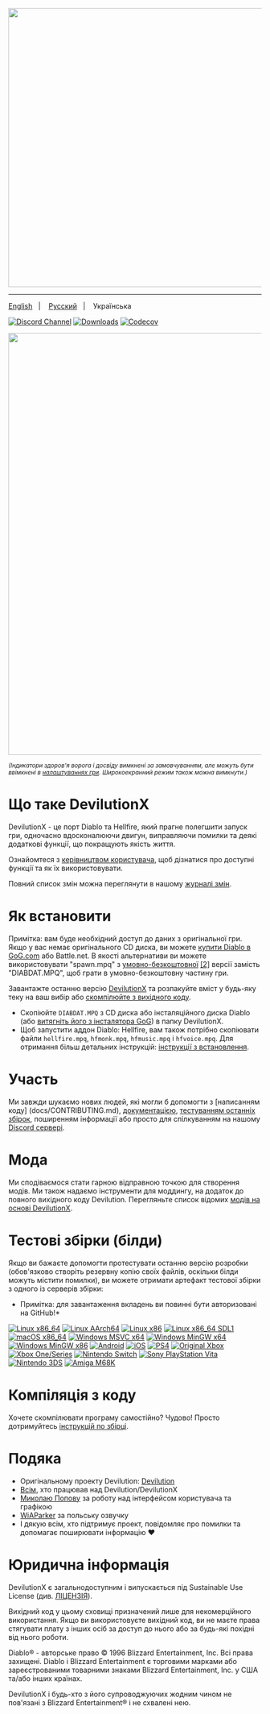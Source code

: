 <p align="center">
<img width="554" src="https://user-images.githubusercontent.com/204594/113575181-c946a400-961d-11eb-8347-a8829fa3830c.png">
</p>

---

<a href="README.md">English</a>
&nbsp;&nbsp;| &nbsp;&nbsp;
<a href="README-ru.md">Русский</a>
&nbsp;&nbsp;| &nbsp;&nbsp;
Українська

[![Discord Channel](https://img.shields.io/discord/518540764754608128?color=%237289DA&logo=discord&logoColor=%23FFFFFF)](https://discord.gg/devilutionx)
[![Downloads](https://img.shields.io/github/downloads/diasurgical/devilutionX/total.svg)](https://github.com/diasurgical/devilutionX/releases/latest)
[![Codecov](https://codecov.io/gh/diasurgical/devilutionX/branch/master/graph/badge.svg)](https://codecov.io/gh/diasurgical/devilutionX)

<p align="center">
<img width="838" src="https://github.com/user-attachments/assets/bf3f7f0d-7319-45a6-9615-94537198b3da">
</p>

<sub>*(Індикатори здоров'я ворога і досвіду вимкнені за замовчуванням, але можуть бути ввімкнені в [налаштуваннях гри](https://github.com/diasurgical/devilutionX/wiki/DevilutionX-diablo.ini-configuration-guide). Широкоекранний режим також можна вимкнути.)*</sub>

# Що таке DevilutionX

DevilutionX - це порт Diablo та Hellfire, який прагне полегшити запуск гри, одночасно вдосконалюючи двигун, виправляючи помилки та деякі додаткові функції, що покращують якість життя.

Ознайомтеся з [керівництвом користувача](https://github.com/diasurgical/devilutionX/wiki), щоб дізнатися про доступні функції та як їх використовувати.

Повний список змін можна переглянути в нашому [журналі змін](docs/CHANGELOG.MD).

# Як встановити

Примітка: вам буде необхідний доступ до даних з оригінальної гри. Якщо у вас немає оригінального CD диска, ви можете [купити Diablo в GoG.com](https://www.gog.com/game/diablo) або Battle.net. В якості альтернативи ви можете використовувати "spawn.mpq" з [умовно-безкоштовної](https://github.com/diasurgical/devilutionx-assets/releases/latest/download/spawn.mpq) [[2]](http://ftp.blizzard.com/pub/demos/diablosw.exe) версії замість "DIABDAT.MPQ", щоб грати в умовно-безкоштовну частину гри.

Завантажте останню версію [DevilutionX](https://github.com/diasurgical/devilutionX/releases/latest) та розпакуйте вміст у будь-яку теку на ваш вибір або [скомпілюйте з вихідного коду](#building-from-source).

- Скопіюйте `DIABDAT.MPQ` з CD диска або інсталяційного диска Diablo (або [витягніть його з інсталятора GoG](https://github.com/diasurgical/devilutionX/wiki/Extracting-MPQs-from-the-GoG-installer)) в папку DevilutionX.
- Щоб запустити аддон Diablo: Hellfire, вам також потрібно скопіювати файли `hellfire.mpq`, `hfmonk.mpq`, `hfmusic.mpq` і `hfvoice.mpq`.
Для отримання більш детальних інструкцій: [інструкції з встановлення](./docs/installing.md).

# Участь

Ми завжди шукаємо нових людей, які могли б допомогти з [написанням коду] (docs/CONTRIBUTING.md), [документацією](https://github.com/diasurgical/devilutionX/wiki), [тестуванням останніх збірок](#test-builds), поширенням інформації або просто для спілкуванням на нашому [Discord сервері](https://discord.gg/devilutionx).

# Мода

Ми сподіваємося стати гарною відправною точкою для створення модів. Ми також надаємо інструменти для моддингу, на додаток до повного вихідного коду Devilution. Перегляньте список відомих [модів на основі DevilutionX](https://github.com/diasurgical/devilutionX/wiki/Mods).

# Тестові збірки (білди)

Якщо ви бажаєте допомогти протестувати останню версію розробки (обов'язково створіть резервну копію своїх файлів, оскільки білди можуть містити помилки), ви можете отримати артефакт тестової збірки з одного із серверів збірки:

* Примітка: для завантаження вкладень ви повинні бути авторизовані на GitHub!*

[![Linux x86_64](https://github.com/diasurgical/devilutionX/actions/workflows/Linux_x86_64.yml/badge.svg)](https://github.com/diasurgical/devilutionX/actions/workflows/Linux_x86_64.yml?query=branch%3Amaster)
[![Linux AArch64](https://github.com/diasurgical/devilutionX/actions/workflows/Linux_aarch64.yml/badge.svg)](https://github.com/diasurgical/devilutionX/actions/workflows/Linux_aarch64.yml?query=branch%3Amaster)
[![Linux x86](https://github.com/diasurgical/devilutionX/actions/workflows/Linux_x86.yml/badge.svg)](https://github.com/diasurgical/devilutionX/actions/workflows/Linux_x86.yml?query=branch%3Amaster)
[![Linux x86_64 SDL1](https://github.com/diasurgical/devilutionX/actions/workflows/Linux_x86_64_SDL1.yml/badge.svg)](https://github.com/diasurgical/devilutionX/actions/workflows/Linux_x86_64_SDL1.yml?query=branch%3Amaster)
[![macOS x86_64](https://github.com/diasurgical/devilutionX/actions/workflows/macOS_x86_64.yml/badge.svg)](https://github.com/diasurgical/devilutionX/actions/workflows/macOS_x86_64.yml?query=branch%3Amaster)
[![Windows MSVC x64](https://github.com/diasurgical/devilutionX/actions/workflows/Windows_MSVC_x64.yml/badge.svg)](https://github.com/diasurgical/devilutionX/actions/workflows/Windows_MSVC_x64.yml?query=branch%3Amaster)
[![Windows MinGW x64](https://github.com/diasurgical/devilutionX/actions/workflows/Windows_MinGW_x64.yml/badge.svg)](https://github.com/diasurgical/devilutionX/actions/workflows/Windows_MinGW_x64.yml?query=branch%3Amaster)
[![Windows MinGW x86](https://github.com/diasurgical/devilutionX/actions/workflows/Windows_MinGW_x86.yml/badge.svg)](https://github.com/diasurgical/devilutionX/actions/workflows/Windows_MinGW_x86.yml?query=branch%3Amaster)
[![Android](https://github.com/diasurgical/devilutionX/actions/workflows/Android.yml/badge.svg)](https://github.com/diasurgical/devilutionX/actions/workflows/Android.yml?query=branch%3Amaster)
[![iOS](https://github.com/diasurgical/devilutionX/actions/workflows/iOS.yml/badge.svg)](https://github.com/diasurgical/devilutionX/actions/workflows/iOS.yml?query=branch%3Amaster)
[![PS4](https://github.com/diasurgical/devilutionX/actions/workflows/PS4.yml/badge.svg)](https://github.com/diasurgical/devilutionX/actions/workflows/PS4.yml?query=branch%3Amaster)
[![Original Xbox](https://github.com/diasurgical/devilutionX/actions/workflows/xbox_nxdk.yml/badge.svg)](https://github.com/diasurgical/devilutionX/actions/workflows/xbox_nxdk.yml?query=branch%3Amaster)
[![Xbox One/Series](https://github.com/diasurgical/devilutionX/actions/workflows/xbox_one.yml/badge.svg)](https://github.com/diasurgical/devilutionX/actions/workflows/xbox_one.yml?query=branch%3Amaster)
[![Nintendo Switch](https://github.com/diasurgical/devilutionX/actions/workflows/switch.yml/badge.svg)](https://github.com/diasurgical/devilutionX/actions/workflows/switch.yml)
[![Sony PlayStation Vita](https://github.com/diasurgical/devilutionX/actions/workflows/vita.yml/badge.svg)](https://github.com/diasurgical/devilutionX/actions/workflows/vita.yml)
[![Nintendo 3DS](https://github.com/diasurgical/devilutionX/actions/workflows/3ds.yml/badge.svg)](https://github.com/diasurgical/devilutionX/actions/workflows/3ds.yml)
[![Amiga M68K](https://github.com/diasurgical/devilutionX/actions/workflows/amiga-m68k.yml/badge.svg)](https://github.com/diasurgical/devilutionX/actions/workflows/amiga-m68k.yml)

# Компіляція з коду

Хочете скомпілювати програму самостійно? Чудово! Просто дотримуйтесь [інструкцій по збірці](./docs/building.md).

# Подяка

- Оригінальному проекту Devilution: [Devilution](https://github.com/diasurgical/devilution#credits)
- [Всім](https://github.com/diasurgical/devilutionX/graphs/contributors), хто працював над Devilution/DevilutionX
- [Миколаю Попову](https://www.instagram.com/nikolaypopovz/) за роботу над інтерфейсом користувача та графікою
- [WiAParker](https://wiaparker.pl/projekty/diablo-hellfire/) за польську озвучку
- І дякую всім, хто підтримує проект, повідомляє про помилки та допомагає поширювати інформацію ❤️

# Юридична інформація

DevilutionX є загальнодоступним і випускається під Sustainable Use License (див. [ЛІЦЕНЗІЯ](LICENSE.md)).

Вихідний код у цьому сховищі призначений лише для некомерційного використання. Якщо ви використовуєте вихідний код, ви не маєте права стягувати плату з інших осіб за доступ до нього або за будь-які похідні від нього роботи.

Diablo® - авторське право © 1996 Blizzard Entertainment, Inc. Всі права захищені. Diablo і Blizzard Entertainment є торговими марками або зареєстрованими товарними знаками Blizzard Entertainment, Inc. у США та/або інших країнах.

DevilutionX і будь-хто з його супроводжуючих жодним чином не пов'язані з Blizzard Entertainment® і не схвалені нею.
